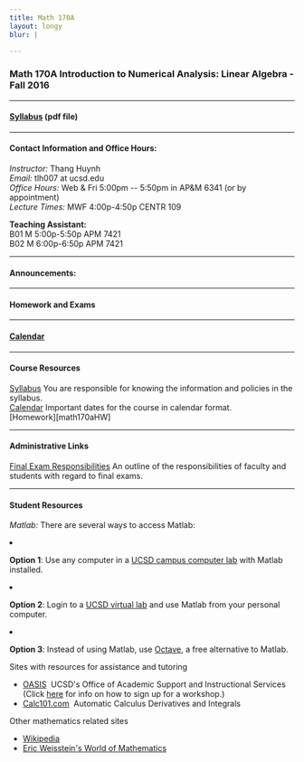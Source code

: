 ```yaml
---
title: Math 170A
layout: longy
blur: |

---
```

### Math 170A Introduction to Numerical Analysis: Linear Algebra - Fall 2016


---

#### [Syllabus][math170aSyl] (pdf file)

  [math170aSyl]:http://thanghuynh.org/teaching/math170a_syllabus.pdf

---  

#### Contact Information and Office Hours:  

*Instructor:* Thang Huynh  
*Email:* tlh007 at ucsd.edu  
*Office Hours:* Web & Fri 5:00pm -- 5:50pm in AP&M 6341 (or by appointment)    
*Lecture Times:* MWF	4:00p-4:50p	CENTR	109  

**Teaching Assistant:**   
B01	M	5:00p-5:50p	APM	7421  
B02	M	6:00p-6:50p	APM	7421  

--- 

#### Announcements:


---

#### Homework and Exams

---

#### [Calendar][math170aCal]
  
  [math170aCal]:http://thanghuynh.org/teaching/math170a_f16_cal.html  


---  

#### Course Resources  

[Syllabus][math170aSyl] You are responsible for knowing the information and policies in the syllabus.  
[Calendar][math170aCal] Important dates for the course in calendar format.  
[Homework][math170aHW]  

[math170aCal]:http://thanghuynh.org/teaching/math170a_f16_cal.html
[math170aSyl]:http://thanghuynh.org/teaching/math170a_syllabus.pdf


---  

#### Administrative Links  
[Final Exam Responsibilities](http://blink.ucsd.edu/Blink/External/Topics/How_To/0,1260,17998,00.html) An outline of the responsibilities of faculty and students
with regard to final exams.


---

#### Student Resources

*Matlab:* There are several ways to access Matlab:  
<li><p><b>Option 1</b>: Use any computer in a <a href="http://acms.ucsd.edu/students/computer-labs/">UCSD campus computer lab</a> with Matlab installed.</p>
</li>
<li><p><b>Option 2</b>: Login to a <a href="http://acms.ucsd.edu/students/govirtual/">UCSD virtual lab</a> and use Matlab from your personal computer.</p>
</li>
<li><p><b>Option 3</b>: Instead of using Matlab, use <a href="https://www.gnu.org/software/octave/">Octave</a>, a free alternative to Matlab.</p>
</li>



Sites with resources for assistance and tutoring
<ul><p></p><li><a href="http://oasis.ucsd.edu/">OASIS</a> &nbsp;UCSD's Office of Academic Support and
Instructional Services (Click <a href="https://students.ucsd.edu/academics/_organizations/oasis/math-science/workshops.html">here</a> for info on how to sign up for a workshop.)</li> 
<li><a href="http://www.calc101.com/">Calc101.com</a> &nbsp;Automatic Calculus Derivatives and
Integrals</li>
<p></p>
</ul>

Other mathematics related sites 
<p></p><ul>
<li><a href="http://en.wikipedia.org/wiki/Portal:Mathematics">Wikipedia</a></li>
<li><a href="http://mathworld.wolfram.com/">Eric Weisstein's World of Mathematics</a></li>
</ul>


















